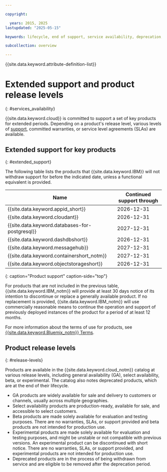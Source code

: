 ```yaml
---

copyright:

  years: 2015, 2025
lastupdated: "2025-05-15"

keywords: lifecycle, end of support, service availability, deprecation, product availability, product release level, extended support, terms

subcollection: overview

---
```


{{site.data.keyword.attribute-definition-list}}

# Extended support and product release levels
{: #services_availability}

{{site.data.keyword.cloud}} is committed to support a set of key products for extended periods. Depending on a product's release level, various levels of [support](/docs/account?topic=account-using-avatar), committed warranties, or service level agreements (SLAs) are available.

## Extended support for key products
{: #extended_support}

The following table lists the products that {{site.data.keyword.IBM}} will not withdraw support for before the indicated date, unless a functional equivalent is provided.

| Name | Continued support through |
| ------------- | -------------------------- |
| {{site.data.keyword.appid_short}} | 2026-12-31 |
| {{site.data.keyword.cloudant}} | 2026-12-31 |
| {{site.data.keyword.databases-for-postgresql}} | 2027-12-31 |
| {{site.data.keyword.dashdbshort}} | 2026-12-31 |
| {{site.data.keyword.messagehub}} | 2027-12-31 |
| {{site.data.keyword.containershort_notm}} | 2027-12-31 |
| {{site.data.keyword.objectstorageshort}} | 2026-12-31 |
{: caption="Product support" caption-side="top"}

For products that are not included in the previous table, {{site.data.keyword.IBM_notm}} will provide at least 30 days notice of its intention to discontinue or replace a generally available product. If no replacement is provided, {{site.data.keyword.IBM_notm}} will use commercially reasonable means to continue the operation and support of previously deployed instances of the product for a period of at least 12 months.

For more information about the terms of use for products, see [{{site.data.keyword.Bluemix_notm}} Terms](/docs/overview?topic=overview-terms).

## Product release levels
{: #release-levels}

Products are available in the {{site.data.keyword.cloud_notm}} catalog at various release levels, including general availability (GA), select availability, beta, or experimental. The catalog also notes deprecated products, which are at the end of their lifecycle.

* GA products are widely available for sale and delivery to customers or channels, usually across multiple geographies.
* Select availability products are production-ready, available for sale, and accessible to select customers.
* Beta products are made solely available for evaluation and testing purposes. There are no warranties, SLAs, or support provided and beta products are not intended for production use.
* Experimental products are made solely available for evaluation and testing purposes, and might be unstable or not compatible with previous versions. An experimental product can be discontinued with short notice. There are no warranties, SLAs, or support provided, and experimental products are not intended for production use.
* Deprecated products are in the process of being withdrawn from service and are eligible to be removed after the deprecation period.
